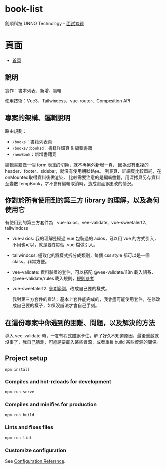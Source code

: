 # book-list

創順科技 UNNO Technology - [面試考題](https://github.com/UnnotechSoftware/unnotech-frontend-recruit)

# 頁面

- [首頁](https://peterchen-jianrong.github.io/book-list-practice/#/books)

## 說明

實作：書本列表、新增、編輯

使用技術：Vue3、Tailwindcss、vue-router、Composition API

## 專案的架構、邏輯說明

路由規劃：
- `/books`：書籍列表頁
- `/books/:bookId`：書籍詳細頁 & 編輯書籍
- `/newBook`：新增書籍頁

編輯書籍做一個 form 表單的切換，就不再另外新增一頁，
因為沒有重複的 header、footer、sidebar，就沒有使用朝狀路由。
列表頁、詳細頁比較單純，在 onMounted取得資料後做渲染，
比較需要注意的是編輯書籍，用深拷貝另存資料至變數 tempBook，才不會有編輯取消時，造成畫面誤更改的情況。

## 你對於所有使用到的第三方 library 的理解，以及為何使用它

有使用到的第三方套件為：vue-axios、vee-validate、vue-sweetalert2、tailwindcss
- vue-axios: 我的理解是經過 vue 包裝過的 axios，可以用 vue 的方式引入，不用也可以，就是要在每個 .vue 檔做引入。

- tailwindcss: 極致化的將樣式拆分成類別，每個 css style 都可以是一個 class，非常方便。
- vee-validate: 資料驗證的套件，可以搭配 @vee-validate/i18n 載入語系、@vee-validate/rules 載入規則，[規則參考](https://vee-validate.logaretm.com/v4/guide/global-validators#available-rules)
- vue-sweetalert2: [參考範例](https://sweetalert2.github.io/)，改成自己要的樣式。

  我對第三方套件的看法：基本上套件能完成的，我會盡可能使用套件，在修改成自己要的樣子，如果沒辦法才會自己手刻。

## 在這份專案中你遇到的困難、問題，以及解決的方法

導入 vee-validate 時，一度有程式錯誤卡住，解了好久不知道原因，最後重啟就沒事了，我自己猜測，可能是要載入某些資源，或者重新 build 某些資源的關係。


## Project setup
```
npm install
```

### Compiles and hot-reloads for development
```
npm run serve
```

### Compiles and minifies for production
```
npm run build
```

### Lints and fixes files
```
npm run lint
```

### Customize configuration
See [Configuration Reference](https://cli.vuejs.org/config/).
